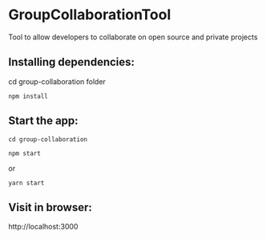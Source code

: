 # GroupCollaborationTool

Tool to allow developers to collaborate on open source and private projects

## Installing dependencies:

cd group-collaboration folder

```
npm install
```

## Start the app:

```
cd group-collaboration
```

```
npm start
```

or

```
yarn start
```

## Visit in browser:

http://localhost:3000
